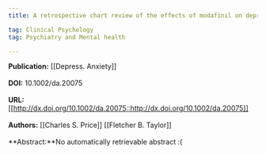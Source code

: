 ```yaml
---
title: A retrospective chart review of the effects of modafinil on depression as monotherapy and as adjunctive therapy

tag: Clinical Psychology 
tag: Psychiatry and Mental health

---
```


**Publication:** [[Depress. Anxiety]]<br><br>**DOI:** 10.1002/da.20075                                                 
<br>**URL:**[[http://dx.doi.org/10.1002/da.20075::http://dx.doi.org/10.1002/da.20075]]<br><br>**Authors:** [[Charles S. Price]] [[Fletcher B. Taylor]] <br><br>**Abstract:**No automatically retrievable abstract :(

